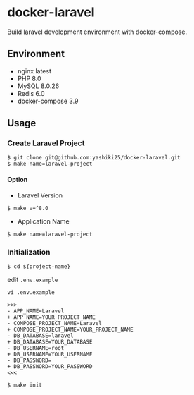 # docker-laravel
Build laravel development environment with docker-compose.

## Environment
- nginx latest
- PHP 8.0
- MySQL 8.0.26
- Redis 6.0
- docker-compose 3.9

## Usage
### Create Laravel Project
```
$ git clone git@github.com:yashiki25/docker-laravel.git
$ make name=laravel-project
```

#### Option
- Laravel Version
```
$ make v=^8.0
```

- Application Name
```
$ make name=laravel-project
```

### Initialization
```
$ cd ${project-name}
```

edit `.env.example`
```
vi .env.example

>>>
- APP_NAME=Laravel
+ APP_NAME=YOUR_PROJECT_NAME
- COMPOSE_PROJECT_NAME=Laravel
+ COMPOSE_PROJECT_NAME=YOUR_PROJECT_NAME
- DB_DATABASE=laravel
+ DB_DATABASE=YOUR_DATABASE
- DB_USERNAME=root
+ DB_USERNAME=YOUR_USERNAME
- DB_PASSWORD=
+ DB_PASSWORD=YOUR_PASSWORD
<<<
```

```
$ make init
```
